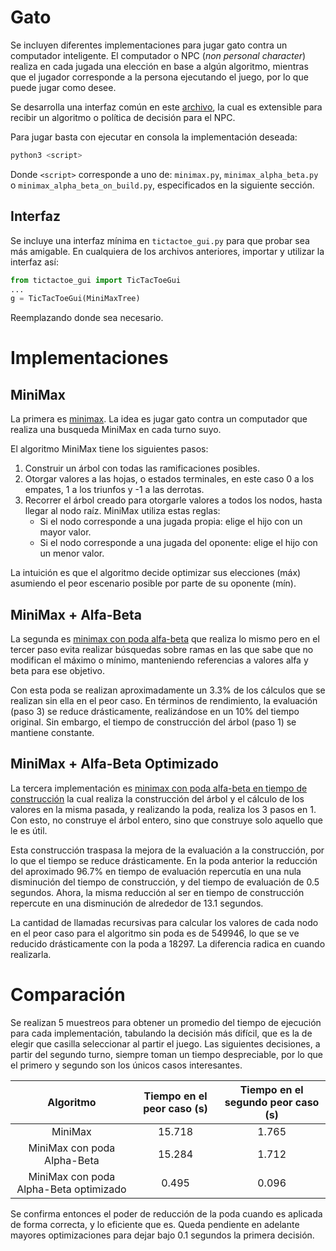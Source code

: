# Gato

Se incluyen diferentes implementaciones para jugar gato contra un computador inteligente. El computador o NPC (_non personal character_) realiza en cada jugada una elección en base a algún algoritmo, mientras que el jugador corresponde a la persona ejecutando el juego, por lo que puede jugar como desee.

Se desarrolla una interfaz común en este [archivo](tictactoe.py), la cual es extensible para recibir un algoritmo o política de decisión para el NPC.

Para jugar basta con ejecutar en consola la implementación deseada:

```bash
python3 <script>
```

Donde `<script>` corresponde a uno de: `minimax.py`, `minimax_alpha_beta.py` o `minimax_alpha_beta_on_build.py`, especificados en la siguiente sección.

## Interfaz

Se incluye una interfaz mínima en `tictactoe_gui.py` para que probar sea más amigable. En cualquiera de los archivos anteriores, importar y utilizar la interfaz así:

```python
from tictactoe_gui import TicTacToeGui
...
g = TicTacToeGui(MiniMaxTree)
```

Reemplazando donde sea necesario.

# Implementaciones

## MiniMax

La primera es [minimax](minimax.py). La idea es jugar gato contra un computador que realiza una busqueda MiniMax en cada turno suyo.

El algoritmo MiniMax tiene los siguientes pasos:
1. Construir un árbol con todas las ramificaciones posibles.
2. Otorgar valores a las hojas, o estados terminales, en este caso 0 a los empates, 1 a los triunfos y -1 a las derrotas.
3. Recorrer el árbol creado para otorgarle valores a todos los nodos, hasta llegar al nodo raíz. MiniMax utiliza estas reglas:
    - Si el nodo corresponde a una jugada propia: elige el hijo con un mayor valor.
    - Si el nodo corresponde a una jugada del oponente: elige el hijo con un menor valor.

La intuición es que el algoritmo decide optimizar sus elecciones (máx) asumiendo el peor escenario posible por parte de su oponente (mín).

## MiniMax + Alfa-Beta
La segunda es [minimax con poda alfa-beta](minimax_alpha_beta.py) que realiza lo mismo pero en el tercer paso evita realizar búsquedas sobre ramas en las que sabe que no modifican el máximo o mínimo, manteniendo referencias a valores alfa y beta para ese objetivo.

Con esta poda se realizan aproximadamente un 3.3% de los cálculos que se realizan sin ella en el peor caso. En términos de rendimiento, la evaluación (paso 3) se reduce drásticamente, realizándose en un 10% del tiempo original. Sin embargo, el tiempo de construcción del árbol (paso 1) se mantiene constante.

## MiniMax + Alfa-Beta Optimizado
La tercera implementación es [minimax con poda alfa-beta en tiempo de construcción](minimax_alpha_beta_on_build.py) la cual realiza la construcción del árbol y el cálculo de los valores en la misma pasada, y realizando la poda, realiza los 3 pasos en 1. Con esto, no construye el árbol entero, sino que construye solo aquello que le es útil.


Esta construcción traspasa la mejora de la evaluación a la construcción, por lo que el tiempo se reduce drásticamente. En la poda anterior la reducción del aproximado 96.7% en tiempo de evaluación repercutía en una nula disminución del tiempo de construcción, y del tiempo de evaluación de 0.5 segundos. Ahora, la misma reducción al ser en tiempo de construcción repercute en una disminución de alrededor de 13.1 segundos.

La cantidad de llamadas recursivas para calcular los valores de cada nodo en el peor caso para el algoritmo sin poda es de 549946, lo que se ve reducido drásticamente con la poda a 18297. La diferencia radica en cuando realizarla.

# Comparación

Se realizan 5 muestreos para obtener un promedio del tiempo de ejecución para cada implementación, tabulando la decisión más difícil, que es la de elegir que casilla seleccionar al partir el juego. Las siguientes decisiones, a partir del segundo turno, siempre toman un tiempo despreciable, por lo que el primero y segundo son los únicos casos interesantes.

|Algoritmo|Tiempo en el peor caso (s)|Tiempo en el segundo peor caso (s)
|:-:|:-:|:-:|
|MiniMax|15.718|1.765|
|MiniMax con poda Alpha-Beta|15.284|1.712|
|MiniMax con poda Alpha-Beta optimizado|0.495|0.096|

Se confirma entonces el poder de reducción de la poda cuando es aplicada de forma correcta, y lo eficiente que es. Queda pendiente en adelante mayores optimizaciones para dejar bajo 0.1 segundos la primera decisión.
